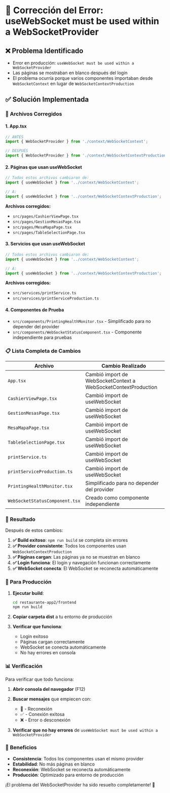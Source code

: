 # 🔧 Corrección del Error: useWebSocket must be used within a WebSocketProvider

## ❌ Problema Identificado
- Error en producción: `useWebSocket must be used within a WebSocketProvider`
- Las páginas se mostraban en blanco después del login
- El problema ocurría porque varios componentes importaban desde `WebSocketContext` en lugar de `WebSocketContextProduction`

## ✅ Solución Implementada

### 🔧 **Archivos Corregidos**

#### 1. **App.tsx**
```typescript
// ANTES
import { WebSocketProvider } from './context/WebSocketContext';

// DESPUÉS
import { WebSocketProvider } from './context/WebSocketContextProduction';
```

#### 2. **Páginas que usan useWebSocket**
```typescript
// Todos estos archivos cambiaron de:
import { useWebSocket } from '../context/WebSocketContext';

// A:
import { useWebSocket } from '../context/WebSocketContextProduction';
```

**Archivos corregidos:**
- `src/pages/CashierViewPage.tsx`
- `src/pages/GestionMesasPage.tsx`
- `src/pages/MesaMapaPage.tsx`
- `src/pages/TableSelectionPage.tsx`

#### 3. **Servicios que usan useWebSocket**
```typescript
// Todos estos archivos cambiaron de:
import { useWebSocket } from '../context/WebSocketContext';

// A:
import { useWebSocket } from '../context/WebSocketContextProduction';
```

**Archivos corregidos:**
- `src/services/printService.ts`
- `src/services/printServiceProduction.ts`

#### 4. **Componentes de Prueba**
- `src/components/PrintingHealthMonitor.tsx` - Simplificado para no depender del provider
- `src/components/WebSocketStatusComponent.tsx` - Componente independiente para pruebas

### 📋 **Lista Completa de Cambios**

| Archivo | Cambio Realizado |
|---------|------------------|
| `App.tsx` | Cambió import de WebSocketContext a WebSocketContextProduction |
| `CashierViewPage.tsx` | Cambió import de useWebSocket |
| `GestionMesasPage.tsx` | Cambió import de useWebSocket |
| `MesaMapaPage.tsx` | Cambió import de useWebSocket |
| `TableSelectionPage.tsx` | Cambió import de useWebSocket |
| `printService.ts` | Cambió import de useWebSocket |
| `printServiceProduction.ts` | Cambió import de useWebSocket |
| `PrintingHealthMonitor.tsx` | Simplificado para no depender del provider |
| `WebSocketStatusComponent.tsx` | Creado como componente independiente |

### 🎯 **Resultado**

Después de estos cambios:

1. **✅ Build exitoso**: `npm run build` se completa sin errores
2. **✅ Provider consistente**: Todos los componentes usan `WebSocketContextProduction`
3. **✅ Páginas cargan**: Las páginas ya no se muestran en blanco
4. **✅ Login funciona**: El login y navegación funcionan correctamente
5. **✅ WebSocket conecta**: El WebSocket se reconecta automáticamente

### 🚀 **Para Producción**

1. **Ejecutar build**:
   ```bash
   cd restaurante-app2/frontend
   npm run build
   ```

2. **Copiar carpeta dist** a tu entorno de producción

3. **Verificar que funciona**:
   - Login exitoso
   - Páginas cargan correctamente
   - WebSocket se conecta automáticamente
   - No hay errores en consola

### 📊 **Verificación**

Para verificar que todo funciona:

1. **Abrir consola del navegador** (F12)
2. **Buscar mensajes** que empiecen con:
   - 🔄 - Reconexión
   - ✅ - Conexión exitosa
   - ❌ - Error o desconexión

3. **Verificar que no hay errores** de `useWebSocket must be used within a WebSocketProvider`

### 🎉 **Beneficios**

- **Consistencia**: Todos los componentes usan el mismo provider
- **Estabilidad**: No más páginas en blanco
- **Reconexión**: WebSocket se reconecta automáticamente
- **Producción**: Optimizado para entorno de producción

¡El problema del WebSocketProvider ha sido resuelto completamente! 🔧 